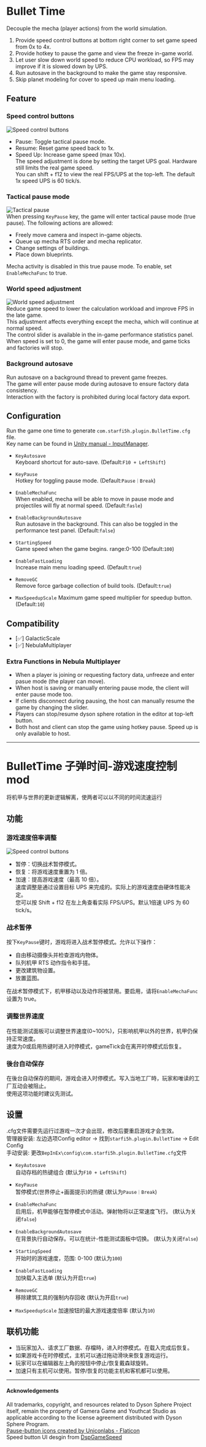 # Bullet Time

Decouple the mecha (player actions) from the world simulation.  
1. Provide speed control buttons at bottom right corner to set game speed from 0x to 4x.  
2. Provide hotkey to pause the game and view the freeze in-game world.  
3. Let user slow down world speed to reduce CPU workload, so FPS may improve if it is slowed down by UPS.  
4. Run autosave in the background to make the game stay responsive.  
5. Skip planet modeling for cover to speed up main menu loading.   

## Feature

### Speed control buttons
![Speed control buttons](https://raw.githubusercontent.com/starfi5h/DSP_Mod/dev/BulletTime/img/speedbuttons.png)  
- Pause: Toggle tactical pause mode.
- Resume: Reset game speed back to 1x.
- Speed Up: Increase game speed (max 10x).  
The speed adjustment is done by setting the target UPS goal. Hardware still limits the real game speed.  
You can shift + f12 to view the real FPS/UPS at the top-left. The default 1x speed UPS is 60 tick/s.  

### Tactical pause mode
![Tactical pause](https://raw.githubusercontent.com/starfi5h/DSP_Mod/dev/BulletTime/img/demo3.gif)  
When pressing `KeyPause` key, the game will enter tactical pause mode (true pause). The following actions are allowed:
- Freely move camera and inspect in-game objects.  
- Queue up mecha RTS order and mecha replicator.  
- Change settings of buildings.  
- Place down blueprints.  

Mecha activity is disabled in this true pause mode. To enable, set `EnableMechaFunc` to true.  

### World speed adjustment  
![World speed adjustment](https://raw.githubusercontent.com/starfi5h/DSP_Mod/dev/BulletTime/img/demo1.gif)  
Reduce game speed to lower the calculation workload and improve FPS in the late game.  
This adjustment affects everything except the mecha, which will continue at normal speed.  
The control slider is available in the in-game performance statistics panel.  
When speed is set to 0, the game will enter pause mode, and game ticks and factories will stop.
  
### Background autosave  
Run autosave on a background thread to prevent game freezes.  
The game will enter pause mode during autosave to ensure factory data consistency.  
Interaction with the factory is prohibited during local factory data export.

## Configuration

Run the game one time to generate `com.starfi5h.plugin.BulletTime.cfg` file.  
Key name can be found in [Unity manual - InputManager](https://docs.unity3d.com/Manual/class-InputManager.html).   

- `KeyAutosave`  
Keyboard shortcut for auto-save. (Default:`F10 + LeftShift`)  

- `KeyPause`  
Hotkey for toggling pause mode. (Default:`Pause｜Break`)  

- `EnableMechaFunc`  
When enabled, mecha will be able to move in pause mode and projectiles will fly at normal speed. (Default:`fasle`)    

- `EnableBackgroundAutosave`  
Run autosave in the background. This can also be toggled in the performance test panel. (Default:`false`)  

- `StartingSpeed`  
Game speed when the game begins. range:0-100  (Default:`100`)  

- `EnableFastLoading`  
Increase main menu loading speed. (Default:`true`)  

- `RemoveGC`  
Remove force garbage collection of build tools. (Default:`true`)  

- `MaxSpeedupScale`
Maximum game speed multiplier for speedup button. (Default:`10`)  

## Compatibility

- [✅] GalacticScale  
- [✅] NebulaMultiplayer  

### Extra Functions in Nebula Multiplayer  

- When a player is joining or requesting factory data, unfreeze and enter pasue mode (the player can move).  
- When host is saving or manually entering pause mode, the client will enter pause mode too.  
- If clients disconnect during pausing, the host can manually resume the game by changing the slider.  
- Players can stop/resume dyson sphere rotation in the editor at top-left button.  
- Both host and client can stop the game using hotkey pause. Speed up is only available to host.   


----

# BulletTime 子弹时间-游戏速度控制mod

将机甲与世界的更新逻辑解离，使两者可以以不同的时间流速运行

## 功能

### 游戏速度倍率调整
![Speed control buttons](https://raw.githubusercontent.com/starfi5h/DSP_Mod/dev/BulletTime/img/speedbuttons.png)  
- 暂停：切换战术暂停模式。
- 恢复：将游戏速度重置为 1 倍。
- 加速：提高游戏速度（最高 10 倍）。  
速度调整是通过设置目标 UPS 来完成的。实际上的游戏速度由硬体性能决定。  
您可以按 Shift + f12 在左上角查看实际 FPS/UPS。默认1倍速 UPS 为 60 tick/s。  


### 战术暂停

按下`KeyPause`键时，游戏将进入战术暂停模式。允许以下操作：
- 自由移动摄像头并检查游戏内物体。
- 队列机甲 RTS 动作指令和手搓。
- 更改建筑物设置。
- 放置蓝图。

在战术暂停模式下，机甲移动以及动作将被禁用。要启用，请将`EnableMechaFunc`设置为 true。

### 调整世界速度

在性能测试面板可以调整世界速度(0~100%)，只影响机甲以外的世界，机甲仍保持正常速度。  
速度为0或启用热键时进入时停模式，gameTick会在离开时停模式后恢复。  

### 後台自动保存

在後台自动保存的期间，游戏会进入时停模式。写入当地工厂時，玩家和唯读的工厂互动会被阻止。  
使用这项功能时建议先测试。

## 设置   
.cfg文件需要先运行过游戏一次才会出现，修改后要重启游戏才会生效。  
管理器安装: 左边选项Config editor -> 找到`starfi5h.plugin.BulletTime` -> Edit Config  
手动安装: 更改`BepInEx\config\com.starfi5h.plugin.BulletTime.cfg`文件  

- `KeyAutosave`  
自动存档的热键组合 (默认为`F10 + LeftShift`)  

- `KeyPause`  
暂停模式(世界停止+画面提示)的热键 (默认为`Pause｜Break`)  
  
- `EnableMechaFunc`  
启用后，机甲能够在暂停模式中活动。弹射物将以正常速度飞行。 (默认为关闭`false`)    

- `EnableBackgroundAutosave`  
在背景执行自动保存。可以在统计-性能测试面板中切换。 (默认为关闭`false`)  

- `StartingSpeed`   
开始时的游戏速度，范围: 0-100 (默认为`100`)  

- `EnableFastLoading`  
加快载入主选单 (默认为开启`true`)  

- `RemoveGC`  
移除建筑工具的强制内存回收 (默认为开启`true`)  

- `MaxSpeedupScale`
加速按钮的最大游戏速度倍率 (默认为`10`)  

## 联机功能  

- 当玩家加入、请求工厂数据、存檔時，进入时停模式。在载入完成后恢复。  
- 如果游戏卡在时停模式，主机可以通过拖动滑块来恢复游戏运行。 
- 玩家可以在编辑器左上角的按钮中停止/恢复戴森球旋转。  
- 加速只有主机可以使用。暂停/恢复的功能主机和客机都可以使用。  

----

#### Acknowledgements
All trademarks, copyright, and resources related to Dyson Sphere Project itself, remain the property of Gamera Game and Youthcat Studio as applicable according to the license agreement distributed with Dyson Sphere Program.  
<a href="https://www.flaticon.com/free-icons/pause-button" title="pause-button icons">Pause-button icons created by Uniconlabs - Flaticon</a>  
Speed button UI desgin from [DspGameSpeed](https://thunderstore.io/c/dyson-sphere-program/p/dsp-mods/DspGameSpeed/)  